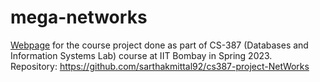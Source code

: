 # mega-networks

[Webpage](https://sarthakmittal92.github.io/projects/spr23/mega-networks/) for the course project done as part of CS-387 (Databases and Information Systems Lab) course at IIT Bombay in Spring 2023.  
Repository: https://github.com/sarthakmittal92/cs387-project-NetWorks